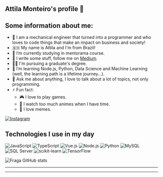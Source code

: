 ## Attila Monteiro's profile 👋

## Some information about me:
- :man: I am a mechanical engineer that turned into a programmer and who loves to code things that make an impact on business and society!
- :brazil: My name is Attila and I'm from Brazil!
- :game_die: I’m currently studying in mentorama course.
- :pencil: I write some stuff, follow me on [Medium](https://medium.com/@attilamonteiro).
- :student: I'm pursuing a graduate's degree.
- 🌱 I’m learning Node.js, Python, Data Science and Machine Learning (well, the learning path is a lifetime journey...).
- 💬 Ask me about anything, I love to talk about a lot of topics, not only programming.
- ⚡ Fun fact:
  - 🎮 I love to play games.
  - 🗾 I watch too much animes when I have time.
  - 🤣 I love memes.


[![Instagram](https://img.shields.io/badge/Instagram-E4405F?style=for-the-badge&logo=instagram&logoColor=white)](https://instagram.com/attilamonteiro)


## Technologies I use in my day
  ![JavaScript](https://img.shields.io/badge/JavaScript-F7DF1E?style=for-the-badge&logo=javascript&logoColor=black)
  ![TypeScript](https://img.shields.io/badge/TypeScript-007ACC?style=for-the-badge&logo=typescript&logoColor=white)
  ![Vue.js](https://img.shields.io/badge/Vue.js-4FC08D?style=for-the-badge&logo=vue.js&logoColor=white)
  ![Node.js](https://img.shields.io/badge/Node.js-43853D?style=for-the-badge&logo=node)
  ![Python](https://img.shields.io/badge/python-3670A0?style=for-the-badge&logo=python&logoColor=ffdd54)
  ![MySQL](https://img.shields.io/badge/mysql-%2300f.svg?style=for-the-badge&logo=mysql&logoColor=white)
  ![SQL Server](https://img.shields.io/badge/SQL%20Server-CC2927?style=for-the-badge&logo=microsoft-sql-server&logoColor=white)
  ![scikit-learn](https://img.shields.io/badge/scikit--learn-%23F7931E.svg?style=for-the-badge&logo=scikit-learn&logoColor=white)
  ![TensorFlow](https://img.shields.io/badge/TensorFlow-%23FF6F00.svg?style=for-the-badge&logo=TensorFlow&logoColor=white)
  
![Fraga GitHub stats](https://github-readme-stats.vercel.app/api?username=attilamonteiro&show_icons=true&theme=dracula&count_private=true)


---

<!-- BLOG-POST-LIST:END -->

---

